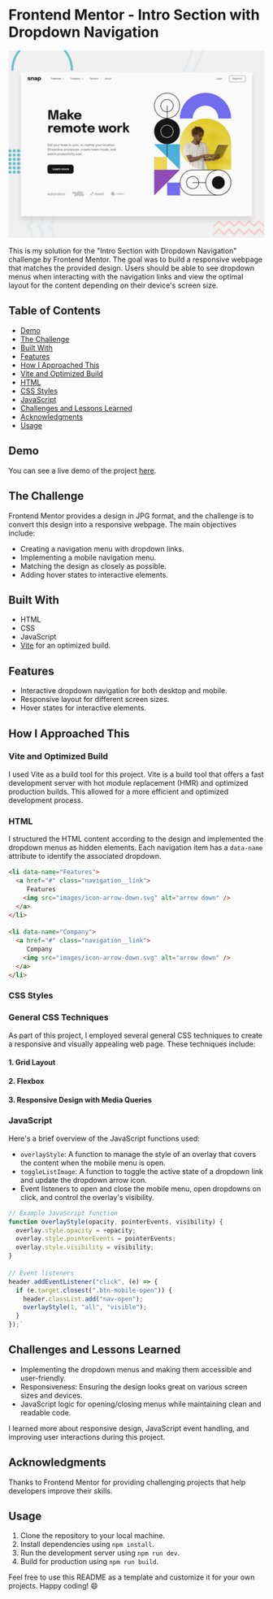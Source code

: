 
# Frontend Mentor - Intro Section with Dropdown Navigation

![Design preview](./design/desktop-preview.jpg)

This is my solution for the "Intro Section with Dropdown Navigation" challenge by Frontend Mentor. The goal was to build a responsive webpage that matches the provided design. Users should be able to see dropdown menus when interacting with the navigation links and view the optimal layout for the content depending on their device's screen size.

## Table of Contents

-   [Demo](#demo)
-   [The Challenge](#the-challenge)
-   [Built With](#built-with)
-   [Features](#features)
-   [How I Approached This](#how-i-approached-this)
-   [Vite and Optimized Build](#vite-and-optimized-build)
-   [HTML](#html)
-   [CSS Styles](#css-styles)
-   [JavaScript](#javascript)
-   [Challenges and Lessons Learned](#challenges-and-lessons-learned)
-   [Acknowledgments](#acknowledgments)
-   [Usage](#usage)

## Demo

You can see a live demo of the project [here](https://frontend-mentor-dropdown.netlify.app/).

## The Challenge

Frontend Mentor provides a design in JPG format, and the challenge is to convert this design into a responsive webpage. The main objectives include:

-   Creating a navigation menu with dropdown links.
-   Implementing a mobile navigation menu.
-   Matching the design as closely as possible.
-   Adding hover states to interactive elements.

## Built With

-   HTML
-   CSS
-   JavaScript
-   [Vite](https://vitejs.dev/) for an optimized build.

## Features

-   Interactive dropdown navigation for both desktop and mobile.
-   Responsive layout for different screen sizes.
-   Hover states for interactive elements.

## How I Approached This

### Vite and Optimized Build

I used Vite as a build tool for this project. Vite is a build tool that offers a fast development server with hot module replacement (HMR) and optimized production builds. This allowed for a more efficient and optimized development process.

### HTML

I structured the HTML content according to the design and implemented the dropdown menus as hidden elements. Each navigation item has a `data-name` attribute to identify the associated dropdown.

```html <!-- Example HTML structure -->
<li data-name="Features">
  <a href="#" class="navigation__link">
     Features
    <img src="images/icon-arrow-down.svg" alt="arrow down" />
  </a>
</li>

<li data-name="Company">
  <a href="#" class="navigation__link">
     Company
    <img src="images/icon-arrow-down.svg" alt="arrow down" />
  </a>
</li>
``` 

### CSS Styles



### General CSS Techniques

As part of this project, I employed several general CSS techniques to create a responsive and visually appealing web page. These techniques include:

#### 1. Grid Layout
#### 2. Flexbox
#### 3. Responsive Design with Media Queries


### JavaScript

Here's a brief overview of the JavaScript functions used:

-   `overlayStyle`: A function to manage the style of an overlay that covers the content when the mobile menu is open.
-   `toggleListImage`: A function to toggle the active state of a dropdown link and update the dropdown arrow icon.
-   Event listeners to open and close the mobile menu, open dropdowns on click, and control the overlay's visibility.

```javascript
// Example JavaScript function
function overlayStyle(opacity, pointerEvents, visibility) {
  overlay.style.opacity = +opacity;
  overlay.style.pointerEvents = pointerEvents;
  overlay.style.visibility = visibility;
}

// Event listeners
header.addEventListener("click", (e) => {
  if (e.target.closest(".btn-mobile-open")) {
    header.classList.add("nav-open");
    overlayStyle(1, "all", "visible");
  }
});`
```

## Challenges and Lessons Learned

-   Implementing the dropdown menus and making them accessible and user-friendly.
-   Responsiveness: Ensuring the design looks great on various screen sizes and devices.
-   JavaScript logic for opening/closing menus while maintaining clean and readable code.

I learned more about responsive design, JavaScript event handling, and improving user interactions during this project.

## Acknowledgments

Thanks to Frontend Mentor for providing challenging projects that help developers improve their skills.

## Usage

1.  Clone the repository to your local machine.
2.  Install dependencies using `npm install`.
3.  Run the development server using `npm run dev`.
4.  Build for production using `npm run build`.

Feel free to use this README as a template and customize it for your own projects. Happy coding! 😄
